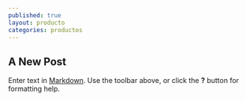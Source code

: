 ```yaml
---
published: true
layout: producto
categories: productos
---
```

## A New Post

Enter text in [Markdown](http://daringfireball.net/projects/markdown/). Use the toolbar above, or click the **?** button for formatting help.
